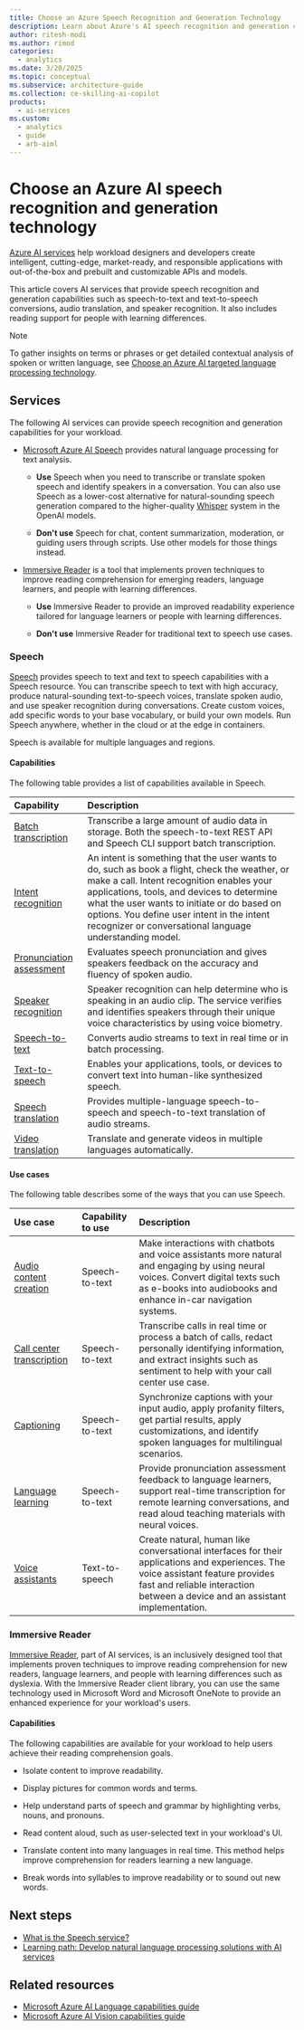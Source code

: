 ```yaml
---
title: Choose an Azure Speech Recognition and Generation Technology
description: Learn about Azure's AI speech recognition and generation capabilities such as speech-to-text, and speech translation, and text-to-speech capabilities.
author: ritesh-modi
ms.author: rimod
categories:
  - analytics
ms.date: 3/20/2025
ms.topic: conceptual
ms.subservice: architecture-guide
ms.collection: ce-skilling-ai-copilot
products:
  - ai-services
ms.custom:
  - analytics
  - guide
  - arb-aiml
---
```


# Choose an Azure AI speech recognition and generation technology

[Azure AI services](/azure/ai-services/what-are-ai-services) help workload designers and developers create intelligent, cutting-edge, market-ready, and responsible applications with out-of-the-box and prebuilt and customizable APIs and models.

This article covers AI services that provide speech recognition and generation capabilities such as speech-to-text and text-to-speech conversions, audio translation, and speaker recognition. It also includes reading support for people with learning differences.

> [!NOTE]
> To gather insights on terms or phrases or get detailed contextual analysis of spoken or written language, see [Choose an Azure AI targeted language processing technology](targeted-language-processing.md).

## Services

The following AI services can provide speech recognition and generation capabilities for your workload.

- [Microsoft Azure AI Speech](#speech) provides natural language processing for text analysis.

  - **Use** Speech when you need to transcribe or translate spoken speech and identify speakers in a conversation. You can also use Speech as a lower-cost alternative for natural-sounding speech generation compared to the higher-quality [Whisper](/azure/ai-services/openai/concepts/models) system in the OpenAI models.

  - **Don't use** Speech for chat, content summarization, moderation, or guiding users through scripts. Use other models for those things instead.

- [Immersive Reader](#immersive-reader) is a tool that implements proven techniques to improve reading comprehension for emerging readers, language learners, and people with learning differences.

  - **Use** Immersive Reader to provide an improved readability experience tailored for language learners or people with learning differences.

  - **Don't use** Immersive Reader for traditional text to speech use cases.

### Speech

[Speech](/azure/ai-services/speech-service/overview) provides speech to text and text to speech capabilities with a Speech resource. You can transcribe speech to text with high accuracy, produce natural-sounding text-to-speech voices, translate spoken audio, and use speaker recognition during conversations. Create custom voices, add specific words to your base vocabulary, or build your own models. Run Speech anywhere, whether in the cloud or at the edge in containers.

Speech is available for multiple languages and regions.

#### Capabilities

The following table provides a list of capabilities available in Speech.

| Capability | Description |
|:----------|:-------------|
| [Batch transcription](/azure/ai-services/speech-service/batch-transcription) | Transcribe a large amount of audio data in storage. Both the speech-to-text REST API and Speech CLI support batch transcription. |
| [Intent recognition](/azure/ai-services/speech-service/intent-recognition) | An intent is something that the user wants to do, such as book a flight, check the weather, or make a call. Intent recognition enables your applications, tools, and devices to determine what the user wants to initiate or do based on options. You define user intent in the intent recognizer or conversational language understanding model. |
| [Pronunciation assessment](/azure/ai-services/speech-service/how-to-pronunciation-assessment) | Evaluates speech pronunciation and gives speakers feedback on the accuracy and fluency of spoken audio. |
| [Speaker recognition](/azure/ai-services/speech-service/speaker-recognition-overview) | Speaker recognition can help determine who is speaking in an audio clip. The service verifies and identifies speakers through their unique voice characteristics by using voice biometry. |
| [Speech-to-text](/azure/ai-services/speech-service/speech-to-text) |Converts audio streams to text in real time or in batch processing. |
| [Text-to-speech](/azure/ai-services/speech-service/text-to-speech) | Enables your applications, tools, or devices to convert text into human-like synthesized speech. |
| [Speech translation](/azure/ai-services/speech-service/speech-translation) | Provides multiple-language speech-to-speech and speech-to-text translation of audio streams. |
| [Video translation](/azure/ai-services/speech-service/video-translation-overview) | Translate and generate videos in multiple languages automatically. |

#### Use cases

The following table describes some of the ways that you can use Speech.

| Use case | Capability to use | Description |
|:----------|:-----------------|:---------------|
| [Audio content creation](/azure/ai-services/speech-service/text-to-speech#more-about-neural-text-to-speech-features) | Speech-to-text | Make interactions with chatbots and voice assistants more natural and engaging by using neural voices. Convert digital texts such as e-books into audiobooks and enhance in-car navigation systems. |
| [Call center transcription](/azure/ai-services/speech-service/call-center-overview) | Speech-to-text | Transcribe calls in real time or process a batch of calls, redact personally identifying information, and extract insights such as sentiment to help with your call center use case.|
| [Captioning](/azure/ai-services/speech-service/captioning-concepts) | Speech-to-text | Synchronize captions with your input audio, apply profanity filters, get partial results, apply customizations, and identify spoken languages for multilingual scenarios. |
| [Language learning](/azure/ai-services/speech-service/language-learning-overview) | Speech-to-text| Provide pronunciation assessment feedback to language learners, support real-time transcription for remote learning conversations, and read aloud teaching materials with neural voices. |
| [Voice assistants](/azure/ai-services/speech-service/voice-assistants)| Text-to-speech | Create natural, human like conversational interfaces for their applications and experiences. The voice assistant feature provides fast and reliable interaction between a device and an assistant implementation. |

### Immersive Reader

[Immersive Reader](https://www.onenote.com/learningtools), part of AI services, is an inclusively designed tool that implements proven techniques to improve reading comprehension for new readers, language learners, and people with learning differences such as dyslexia. With the Immersive Reader client library, you can use the same technology used in Microsoft Word and Microsoft OneNote to provide an enhanced experience for your workload's users.

#### Capabilities

The following capabilities are available for your workload to help users achieve their reading comprehension goals.

- Isolate content to improve readability.

- Display pictures for common words and terms.

- Help understand parts of speech and grammar by highlighting verbs, nouns, and pronouns.

- Read content aloud, such as user-selected text in your workload's UI.

- Translate content into many languages in real time. This method helps improve comprehension for readers learning a new language.

- Break words into syllables to improve readability or to sound out new words.

## Next steps

- [What is the Speech service?](/azure/ai-services/speech-service/overview)
- [Learning path: Develop natural language processing solutions with AI services](/training/paths/develop-language-solutions-azure-ai/)

## Related resources

- [Microsoft Azure AI Language capabilities guide](targeted-language-processing.md)
- [Microsoft Azure AI Vision capabilities guide](image-video-processing.md)
